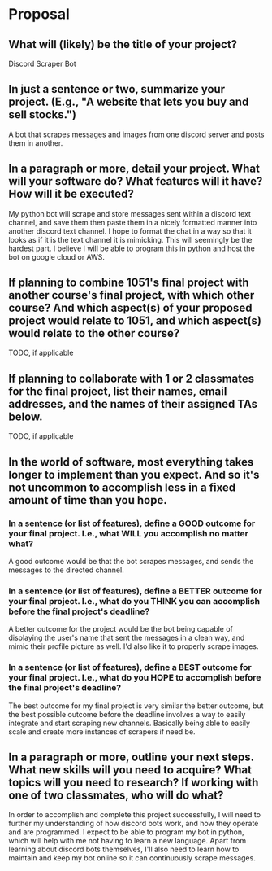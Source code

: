 # Proposal

## What will (likely) be the title of your project?

Discord Scraper Bot

## In just a sentence or two, summarize your project. (E.g., "A website that lets you buy and sell stocks.")

A bot that scrapes messages and images from one discord server and posts them in another.

## In a paragraph or more, detail your project. What will your software do? What features will it have? How will it be executed?

My python bot will scrape and store messages sent within a discord text channel, and save them then paste them in a nicely formatted manner into another discord text channel. I hope to format the chat in a way so that it looks as if it is the text channel it is mimicking. This will seemingly be the hardest part. I believe I will be able to program this in python and host the bot on google cloud or AWS.

## If planning to combine 1051's final project with another course's final project, with which other course? And which aspect(s) of your proposed project would relate to 1051, and which aspect(s) would relate to the other course?

TODO, if applicable

## If planning to collaborate with 1 or 2 classmates for the final project, list their names, email addresses, and the names of their assigned TAs below.

TODO, if applicable

## In the world of software, most everything takes longer to implement than you expect. And so it's not uncommon to accomplish less in a fixed amount of time than you hope.

### In a sentence (or list of features), define a GOOD outcome for your final project. I.e., what WILL you accomplish no matter what?

A good outcome would be that the bot scrapes messages, and sends the messages to the directed channel.

### In a sentence (or list of features), define a BETTER outcome for your final project. I.e., what do you THINK you can accomplish before the final project's deadline?

A better outcome for the project would be the bot being capable of displaying the user's name that sent the messages in a clean way, and mimic their profile picture as well. I'd also like it to properly scrape images.

### In a sentence (or list of features), define a BEST outcome for your final project. I.e., what do you HOPE to accomplish before the final project's deadline?
The best outcome for my final project is very similar the better outcome, but the best possible outcome before the deadline involves a way to easily integrate and start scraping new channels. Basically being able to easily scale and create more instances of scrapers if need be.

## In a paragraph or more, outline your next steps. What new skills will you need to acquire? What topics will you need to research? If working with one of two classmates, who will do what?

In order to accomplish and complete this project successfully, I will need to further my understanding of how discord bots work, and how they operate and are programmed. I expect to be able to program my bot in python, which will help with me not having to learn a new language. Apart from learning about discord bots themselves, I'll also need to learn how to maintain and keep my bot online so it can continuously scrape messages.
